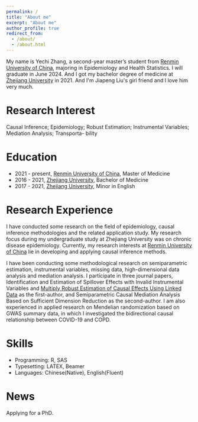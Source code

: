 ```yaml
---
permalink: /
title: "About me"
excerpt: "About me"
author_profile: true
redirect_from: 
  - /about/
  - /about.html
---
```


My name is Yechi Zhang, a second-year master’s student from [Renmin University of China](https://www.ruc.edu.cn/), majoring in Epidemiology and Health Statistics. I will graduate in June 2024. And I got my bachelor degree of medicine at [Zhejiang University](https://www.zju.edu.cn/) in 2021. And I'm Jiapeng Liu's girl friend and I love him very much. 

Research Interest
======
Causal Inference; Epidemiology; Robust Estimation; Instrumental Variables; Mediation Analysis; Transporta- bility

Education
======
* 2021 - present, [Renmin University of China](https://www.ruc.edu.cn/), Master of Medicine
* 2016 - 2021, [Zhejiang University](https://www.zju.edu.cn/), Bachelor of Medicine
* 2017 - 2021, [Zhejiang University](https://www.zju.edu.cn/), Minor in English

Research Experience
======
I have conducted some research on the field of epidemiology, causal inference methodologies and the related application study. My research focus during my undergraduate study at Zhejiang University was on chronic disease epidemiology. Currently, my research interests at [Renmin University of China](https://www.ruc.edu.cn/) lie in developing and applying causal inference methods. 

I have been conducting some methodological research on semiparametric estimation, instrumental variables, missing data, high-dimensional data analysis and mediation analysis. I participate in three journal papers, Identification and Estimation of Spillover Effects with Invalid Instrumental Variables and [Multiply Robust Estimation of Causal Effects Using Linked Data](http://arxiv.org/abs/2309.08199) as the first-author, and Semiparametric Causal Mediation Analysis Based on Sufficient Dimension Reduction as the second-author. I am also experienced in applied research on Mendelian randomization based on GWAS summary data, in which I investigated the bidirectional causal relationship between COVID-19 and COPD.

Skills
=====
* Programming: R, SAS
* Typesetting: LATEX, Beamer
* Languages: Chinese(Native), English(Fluent)


News
======
Applying for a PhD.



